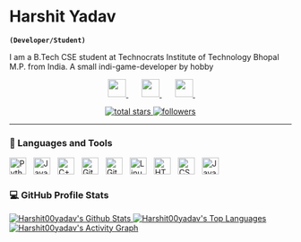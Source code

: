 # Harshit Yadav
**`(Developer/Student)`**

I am a B.Tech CSE student at Technocrats Institute of Technology Bhopal M.P. from India. A small indi-game-developer by hobby

<p align="center">
  &#8287;&#8287;&#8287;&#8287;&#8287;
  <a href="https://www.linkedin.com/in/harshit-yadav-5683a6258/" alt="linkedin" title="linkedin profile">
    <img width="32px" src="https://github.com/Harshit00yadav/Harshit00yadav/assets/98582750/ef192ead-29d5-41a7-8181-62b4245cb9e1"/>
  </a>
  &#8287;&#8287;&#8287;&#8287;&#8287;
  <a href="https://leetcode.com/hash00usr/" alt="leetcode" title="leetcode profile">
    <img width="32px" src="https://i.imgur.com/172EExS.png"/>
  </a>
  &#8287;&#8287;&#8287;&#8287;&#8287;
  <a href="https://www.codechef.com/users/hash00usr" alt="codechef" title="codechef profile">
    <img width="32px" height="32px" src="https://github.com/Harshit00yadav/Harshit00yadav/assets/98582750/28ff8f1f-8e30-437b-9ba0-8b82228a1505"/>
  </a>
  &#8287;&#8287;&#8287;&#8287;&#8287;
</p>

<p align="center">
  <a href="https://github.com/Harshit00yadav?tab=repositories&sort=stargazers">
    <img alt="total stars" title="Total stars on GitHub" src="https://custom-icon-badges.demolab.com/github/stars/Harshit00yadav?color=55960c&style=for-the-badge&labelColor=488207&logo=star"/>
  </a>
  <a href="https://github.com/Harshit00yadav?tab=followers">
    <img alt="followers" title="Follow me on Github" src="https://custom-icon-badges.demolab.com/github/followers/Harshit00yadav?color=236ad3&labelColor=1155ba&style=for-the-badge&logo=person-add&label=Follow&logoColor=white"/>
  </a>  
</p>

---

### 🧰 Languages and Tools

<img align="left" alt="Python" width="30px" style="padding-right:10px;" src="https://cdn.jsdelivr.net/gh/devicons/devicon/icons/python/python-plain.svg" />
<img align="left" alt="Java" width="30px" style="padding-right:10px;" src="https://cdn.jsdelivr.net/gh/devicons/devicon/icons/java/java-original.svg"/>
<img align="left" alt="C++" width="30px" style="padding-right:10px;" src="https://cdn.jsdelivr.net/gh/devicons/devicon/icons/cplusplus/cplusplus-line.svg" />
<img align="left" alt="Git" width="30px" style="padding-right:10px;" src="https://cdn.jsdelivr.net/gh/devicons/devicon/icons/git/git-original.svg" />
<img align="left" alt="GitHub" width="30px" style="padding-right:10px;" src="https://cdn.jsdelivr.net/gh/devicons/devicon/icons/github/github-original.svg" />
<img align="left" alt="Linux" width="30px" style="padding-right:10px;" src="https://cdn.jsdelivr.net/gh/devicons/devicon/icons/linux/linux-original.svg" />
<img align="left" alt="HTML" width="30px" style="padding-right:10px;" src="https://cdn.jsdelivr.net/gh/devicons/devicon/icons/html5/html5-plain.svg" />
<img align="left" alt="CSS" width="30px" style="padding-right:10px;" src="https://cdn.jsdelivr.net/gh/devicons/devicon/icons/css3/css3-plain.svg" />
<img align="left" alt="JavaScript" width="30px" style="padding-right:10px;" src="https://cdn.jsdelivr.net/gh/devicons/devicon/icons/javascript/javascript-plain.svg" />
<br />

#

<h3>💻 GitHub Profile Stats</h3>
  
<a href="https://github.com/anuraghazra/github-readme-stats">
  <img alt="Harshit00yadav's Github Stats" src="https://denvercoder1-github-readme-stats.vercel.app/api/?username=Harshit00yadav&show_icons=true&include_all_commits=true&count_private=true&theme=react&hide_border=true&bg_color=1F222E&title_color=F85D7F&icon_color=F8D866"/>
</a>
<a href="https://github.com/anuraghazra/github-readme-stats">
  <img alt="Harshit00yadav's Top Languages" src="https://denvercoder1-github-readme-stats.vercel.app/api/top-langs/?username=Harshit00yadav&langs_count=8&layout=compact&theme=react&hide_border=true&bg_color=1F222E&title_color=F85D7F&icon_color=F8D866&hide=Jupyter%20Notebook,Roff"/>
</a>
<a href="https://github.com/ashutosh00710/github-readme-activity-graph"><img alt="Harshit00yadav's Activity Graph" src="https://github-readme-activity-graph.vercel.app/graph/?username=Harshit00yadav&bg_color=1F222E&color=F8D866&line=F85D7F&point=FFFFFF&hide_border=true" /></a>

<br/>
